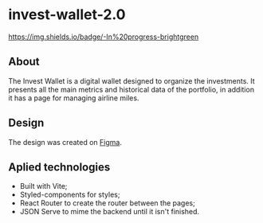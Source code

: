 # invest-wallet-2.0

https://img.shields.io/badge/-In%20progress-brightgreen

## About
The Invest Wallet is a digital wallet designed to organize the investments. It presents all the main metrics and historical data of the portfolio, in addition it has a page for managing airline miles.

## Design 
The design was created on [Figma](https://www.figma.com/file/A5O3JAgcmP3pmjFxIaYCyn/Invest-Wallet-2.0?node-id=6%3A227&t=jO3yUYb4YPTuYoFJ-1).

## Aplied technologies
- Built with Vite;
- Styled-components for styles;
- React Router to create the router between the pages;
- JSON Serve to mime the backend until it isn't finished.
 
